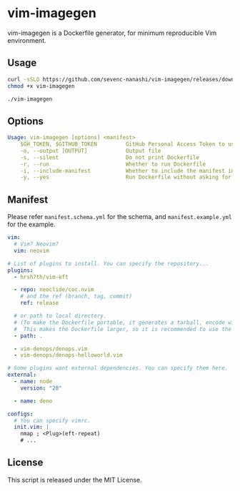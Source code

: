 # vim-imagegen

vim-imagegen is a Dockerfile generator, for minimum reproducible Vim environment.

## Usage

```bash
curl -sSLO https://github.com/sevenc-nanashi/vim-imagegen/releases/download/latest/vim-imagegen
chmod +x vim-imagegen

./vim-imagegen
```

## Options

```yml
Usage: vim-imagegen [options] <manifest>
    $GH_TOKEN, $GITHUB_TOKEN         GitHub Personal Access Token to use for API requests
    -o, --output [OUTPUT]            Output file
    -s, --silent                     Do not print Dockerfile
    -r, --run                        Whether to run Dockerfile
    -i, --include-manifest           Whether to include the manifest in the Dockerfile
    -y, --yes                        Run Dockerfile without asking for confirmation
```

## Manifest

Please refer `manifest.schema.yml` for the schema, and `manifest.example.yml` for the example.

```yml
vim:
  # Vim? Neovim?
  vim: neovim

# List of plugins to install. You can specify the repository...
plugins:
  - hrsh7th/vim-eft

  - repo: neoclide/coc.nvim
    # and the ref (branch, tag, commit)
    ref: release

  # or path to local directory. 
  # (To make the Dockerfile portable, it generates a tarball, encode with base64, and decode it in the Dockerfile.
  #  This makes the Dockerfile larger, so it is recommended to use the repository if possible.)
  - path: .

  - vim-denops/denops.vim
  - vim-denops/denops-helloworld.vim

# Some plugins want external dependencies. You can specify them here.
external:
  - name: node
    version: "20"

  - name: deno

configs:
  # You can specify vimrc.
  init.vim: |
    nmap ; <Plug>(eft-repeat)
    # ...
```

## License

This script is released under the MIT License.

